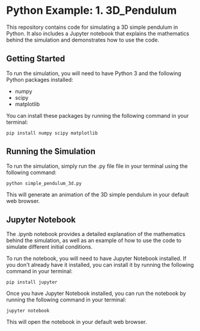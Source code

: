 # Python Example: 1. 3D_Pendulum

This repository contains code for simulating a 3D simple pendulum in Python. It also includes a Jupyter notebook that explains the mathematics behind the simulation and demonstrates how to use the code.

## Getting Started

To run the simulation, you will need to have Python 3 and the following Python packages installed:

- numpy
- scipy
- matplotlib

You can install these packages by running the following command in your terminal:

```
pip install numpy scipy matplotlib
```


## Running the Simulation

To run the simulation, simply run the .py file file in your terminal using the following command:

```
python simple_pendulum_3d.py
```

This will generate an animation of the 3D simple pendulum in your default web browser.

## Jupyter Notebook

The .ipynb notebook provides a detailed explanation of the mathematics behind the simulation, as well as an example of how to use the code to simulate different initial conditions.

To run the notebook, you will need to have Jupyter Notebook installed. If you don't already have it installed, you can install it by running the following command in your terminal:

```
pip install jupyter
```


Once you have Jupyter Notebook installed, you can run the notebook by running the following command in your terminal:

```
jupyter notebook
```

This will open the notebook in your default web browser.
